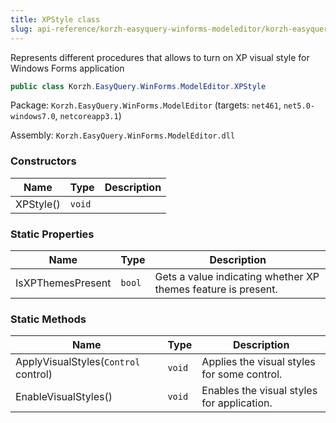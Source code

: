 ```yaml
---
title: XPStyle class
slug: api-reference/korzh-easyquery-winforms-modeleditor/korzh-easyquery-winforms-modeleditor-namespace/xpstyle-class
---
```

Represents different procedures that allows to turn on XP visual style for Windows Forms application
```csharp
public class Korzh.EasyQuery.WinForms.ModelEditor.XPStyle

```
Package: `Korzh.EasyQuery.WinForms.ModelEditor` (targets: `net461`, `net5.0-windows7.0`, `netcoreapp3.1`)

Assembly: `Korzh.EasyQuery.WinForms.ModelEditor.dll`

### Constructors

| Name | Type | Description | 
| --- | --- | --- | 
| XPStyle() | `void` |  | 


### Static Properties

| Name | Type | Description | 
| --- | --- | --- | 
| IsXPThemesPresent | `bool` | Gets a value indicating whether XP themes feature is present. | 


### Static Methods

| Name | Type | Description | 
| --- | --- | --- | 
| ApplyVisualStyles(`Control` control) | `void` | Applies the visual styles for some control. | 
| EnableVisualStyles() | `void` | Enables the visual styles for application. |